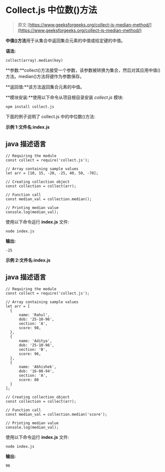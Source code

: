 # Collect.js 中位数()方法

> 原文:[https://www.geeksforgeeks.org/collect-js-median-method/](https://www.geeksforgeeks.org/collect-js-median-method/)

**中值()方法**用于从集合中返回集合元素的中值或给定键的中值。

**语法:**

```
collect(array).median(key)
```

**参数:**collect()方法接受一个参数，该参数被转换为集合，然后对其应用中值()方法。median()方法将键作为参数保存。

**返回值:**该方法返回集合元素的中值。

**模块安装:**使用以下命令从项目根目录安装 *collect.js* 模块:

```
npm install collect.js
```

下面的例子说明了 collect.js 中的中位数()方法:

**示例 1:文件名:index.js**

## java 描述语言

```
// Requiring the module
const collect = require('collect.js');

// Array containing sample values
let arr = [10, 15, -20, -25, 40, 50, -70];

// Creating collection object
const collection = collect(arr);

// Function call
const median_val = collection.median();

// Printing median value
console.log(median_val);
```

使用以下命令运行 **index.js** 文件:

```
node index.js
```

**输出:**

```
-25
```

**示例 2:文件名:index.js**

## java 描述语言

```
// Requiring the module
const collect = require('collect.js');

// Array containing sample values
let arr = [
  {
      name: 'Rahul',
      dob: '25-10-96',
      section: 'A',
      score: 98,
  },
  {
      name: 'Aditya',
      dob: '25-10-96',
      section: 'B',
      score: 96,
  },
  {
      name: 'Abhishek',
      dob: '16-08-94',
      section: 'A',
      score: 80
  }
];

// Creating collection object
const collection = collect(arr);

// Function call
const median_val = collection.median('score');

// Printing median value
console.log(median_val);
```

使用以下命令运行 **index.js** 文件:

```
node index.js
```

**输出:**

```
96
```